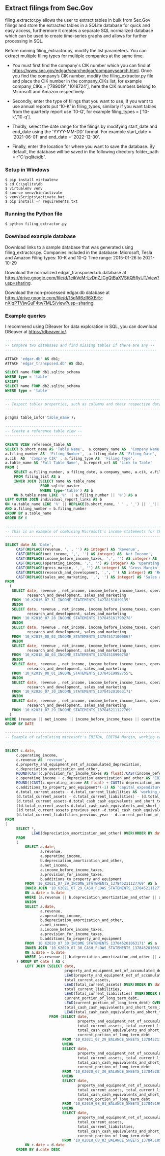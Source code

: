 ## Extract filings from Sec.Gov 

filing_extractor.py allows the user to extract tables in bulk from Sec.Gov filings and store the extracted tables in a SQLite database for quick and easy access, furthermore it creates a separate SQL normalized database which can be used to create time-series graphs and allows for further processing in SQL. 

Before running filing_extractor.py,  modify the list parameters. You can extract multiple filing types for multiple companies at the same time. 

- You must first find the company's CIK number which you can find at https://www.sec.gov/edgar/searchedgar/companysearch.html. Once you find the company’s CIK number, modify the filing_extractor.py file and place the CIK number in the company_CIKs list, for example company_CIKs = [‘789019’, '1018724'],  here the CIK numbers belong to Microsoft and Amazon respectively. 

- Secondly, enter the type of filings that you want to use, if you want to use annual reports  put  ‘10-K’ in filing_types, similarly if you want tables from the quarterly report use ‘10-Q’, for example filing_types = ['10-k','10-q'].

- Thirdly, select the date range for the filings by modifying start_date and end_date using the 'YYYY-MM-DD' format. For example start_date = '2021-06-01' and end_date = '2022-12-30'.
 
- Finally, enter the location for where you want to save the database. By default, the database will be saved in the following directory folder_path = r"C:\sqlite\db".

### Setup in Windows 

    $ pip install virtualenv
    $ cd C:\sqlite\db
    $ virtualenv venv
    $ source venv/bin/activate
    $ venv\Scripts\activate.bat
    $ pip install -r requirements.txt
    
### Running the Python file

    $ python filing_extractor.py
    
### Downlaod example database

Download links to a sample database that was generated using filing_extractor.py. 
Companies included in the database: Microsoft, Tesla and Amazon
Filing types: 10-K and 10-Q
Time range: 2015-01-26 to 2021-10-29

Download the normalized edgar_transposed.db database at https://drive.google.com/file/d/1eikVcM-LvDn7_lCgQtBaXVSttQ5flyUT/view?usp=sharing.

Download the non-processed edgar.db database at https://drive.google.com/file/d/15qNf6zR6XBr5-nXlqPTVjwGuF4tw7MLS/view?usp=sharing.
    
### Example queries

I recommend using DBeaver for data exploration in SQL, you can download DBeaver at https://dbeaver.io/.

  ```SQL
  ---------------------------------------------------------------------
  -- Compare two databases and find missing tables if there are any --
  ---------------------------------------------------------------------
  
ATTACH 'edgar.db' AS db1;
ATTACH 'edgar_transposed.db' AS db2;

SELECT name FROM db1.sqlite_schema
WHERE type = 'table'
EXCEPT
SELECT name FROM db2.sqlite_schema
WHERE type = 'table'

--------------------------------------------------------------------------------
-- Inspect tables properties, such as columns and their respective data types --
--------------------------------------------------------------------------------

pragma table_info('table_name');

-----------------------------------
-- Create a reference table view --
-----------------------------------

CREATE VIEW reference_table AS
SELECT b.short_name AS 'Table Name',  a.company_name AS  'Company Name' ,
a.filing_number AS  'Filing Number',  a.filing_date AS 'Filing Date',
a.cik  AS  'Company CIK' , a.filing_type AS  'Filing Type',
a.table_name AS 'Full Table Name',  b.report_url AS 'Link to Table'
FROM (
      SELECT a.filing_number, a.filing_date, a.company_name, a.cik, a.filing_type, b.table_name
      FROM filing_list AS a
      INNER JOIN (SELECT name AS table_name
                  FROM sqlite_master
                  WHERE type='table') AS b
      ON b.table_name LIKE '%' || a.filing_number || '%') AS a
LEFT OUTER JOIN individual_report_links AS b
ON (a.table_name LIKE '%' || REPLACE(b.short_name, ' ' , '_') || '_'||  b.filing_number|| '%')
AND a.filing_number = b.filing_number
GROUP BY a.table_name
ORDER BY 6

--------------------------------------------------------------------------------------------------------------------------------
-- This is an example of combining Microsoft's income statements for the past 9 years and converting data types (if necessary)--
--------------------------------------------------------------------------------------------------------------------------------

SELECT date AS 'Date',
       CAST(REPLACE(revenue, ',', '') AS integer) AS 'Revenue',
       CAST(REPLACE(net_income, ',', '') AS integer) AS 'Net Income',
       CAST(REPLACE(income_before_income_taxes, ',', '') AS integer) AS 'Income Before Income Taxes',
       CAST(REPLACE(operating_income, ',', '') AS integer) AS 'Operating Income',
       CAST(REPLACE(gross_margin, ',', '') AS integer) AS 'Gross Margin',
       CAST(REPLACE(research_and_development, ',', '') AS integer) AS 'Research and Development',
       CAST(REPLACE(sales_and_marketing, ',', '') AS integer) AS 'Sales and Marketing'
FROM
    (
     SELECT date, revenue , net_income, income_before_income_taxes, operating_income, gross_margin, 
            research_and_development, sales_and_marketing
     FROM '10_K2015_07_31_INCOME_STATEMENTS_14278151019135'
     UNION
     SELECT date, revenue , net_income, income_before_income_taxes, operating_income, gross_margin, 
            research_and_development, sales_and_marketing
     FROM '10_K2016_07_28_INCOME_STATEMENTS_137845161790278'
     UNION
     SELECT date, revenue , net_income, income_before_income_taxes, operating_income, gross_margin, 
            research_and_development, sales_and_marketing
     FROM '10_K2017_08_02_INCOME_STATEMENTS_137845171000067'
     UNION
     SELECT date, revenue , net_income, income_before_income_taxes, operating_income, gross_margin, 
            research_and_development, sales_and_marketing
     FROM '10_K2018_08_03_INCOME_STATEMENTS_13784518990758'
     UNION
     SELECT date, revenue , net_income, income_before_income_taxes, operating_income, gross_margin, 
            research_and_development, sales_and_marketing
     FROM '10_K2019_08_01_INCOME_STATEMENTS_13784519992755'L
     UNION
     SELECT date, revenue , net_income, income_before_income_taxes, operating_income, gross_margin, 
            research_and_development, sales_and_marketing
     FROM '10_K2020_07_30_INCOME_STATEMENTS_137845201063171'
     UNION
     SELECT date, revenue , net_income, income_before_income_taxes, operating_income, gross_margin,
            research_and_development, sales_and_marketing
     FROM '10_K2021_07_29_INCOME_STATEMENTS_137845211127769'
    )
WHERE (revenue || net_income || income_before_income_taxes || operating_income || gross_margin || research_and_development || sales_and_marketing ) IS NOT NULL
GROUP BY DATE

---------------------------------------------------------------------------------------------------------------
-- Example of calculating microsoft's EBITDA, EBITDA Margin, working capital, change in cash working capital --
---------------------------------------------------------------------------------------------------------------

SELECT c.date, 
       c.operating_income, 
       c.revenue AS 'revenue',
       d.property_and_equipment_net_of_accumulated_depreciation,
       c.depreciation_amortization_and_other,
       ROUND(CAST(c.provision_for_income_taxes AS float)/CAST(income_before_income_taxes AS float) * 100 ,2) AS 'annual_effective_tax_rate',
       c.operating_income + c.depreciation_amortization_and_other AS 'EBITDA',
       ROUND((CAST(c.operating_income AS float) + CAST(c.depreciation_amortization_and_other AS float))/CAST(c.revenue AS float),2) * 100 AS 'EBITDA_Margin ',
       c.additions_to_property_and_equipment*(-1) AS 'capital_expenditure',
       d.total_current_assets - d.total_current_liabilities AS 'working_capital',
       (d.total_current_assets - d.total_current_liabilities) - (d.total_current_assets_previous_year - d.total_current_liabilities_previous_year) AS 'change_in_working_capital',
       (d.total_current_assets-d.total_cash_cash_equivalents_and_short_term_investments) - (d.total_current_liabilities-current_portion_of_long_term_debt) AS 'non_cash_working_capital',
       ((d.total_current_assets-d.total_cash_cash_equivalents_and_short_term_investments) - (d.total_current_liabilities-current_portion_of_long_term_debt))-
       ((d.total_current_assets_previous_year -d.total_cash_cash_equivalents_and_short_term_investments_previous_year) - 
       (d.total_current_liabilities_previous_year - d.current_portion_of_long_term_debt_previous_year)) AS 'change_in_non_cash_working_capital'
FROM
(
       SELECT *,
              LEAD(depreciation_amortization_and_other) OVER(ORDER BY date DESC) AS 'depreciation_amortization_and_other_previous_year'
       FROM 
       (
           SELECT a.date, 
                  a.revenue,
                  a.operating_income, 
                  b.depreciation_amortization_and_other,
                  a.net_income, 
                  a.income_before_income_taxes,
                  a.provision_for_income_taxes,
                  b.additions_to_property_and_equipment
           FROM '10_K2021_07_29_INCOME_STATEMENTS_137845211127769' AS a
           INNER JOIN '10_K2021_07_29_CASH_FLOWS_STATEMENTS_137845211127769' AS b
           ON a.date = b.date
           WHERE (a.revenue || b.depreciation_amortization_and_other || a.operating_income) IS NOT NULL 
           UNION
           SELECT a.date, 
                  a.revenue,
                  a.operating_income, 
                  b.depreciation_amortization_and_other,
                  a.net_income,
                  a.income_before_income_taxes,
                  a.provision_for_income_taxes,
                  b.additions_to_property_and_equipment
           FROM '10_K2020_07_30_INCOME_STATEMENTS_137845201063171' AS a
           INNER JOIN '10_K2020_07_30_CASH_FLOWS_STATEMENTS_137845201063171' AS b
           ON a.date = b.date
           WHERE (a.revenue || b.depreciation_amortization_and_other || a.operating_income) IS NOT NULL
       ) GROUP BY date ) AS c
           LEFT JOIN (SELECT date,     
                             property_and_equipment_net_of_accumulated_depreciation,
                             LEAD(property_and_equipment_net_of_accumulated_depreciation) OVER(ORDER BY date DESC) AS 'property_and_equipment_net_of_accumulated_depreciation_previous_year',
                             total_current_assets, 
                             LEAD(total_current_assets) OVER(ORDER BY date DESC) AS 'total_current_assets_previous_year',
                             total_current_liabilities,
                             LEAD(total_current_liabilities) OVER(ORDER BY date DESC) AS 'total_current_liabilities_previous_year',
                             current_portion_of_long_term_debt, 
                             LEAD(current_portion_of_long_term_debt) OVER(ORDER BY date DESC) AS 'current_portion_of_long_term_debt_previous_year',
                             total_cash_cash_equivalents_and_short_term_investments,
                             LEAD(total_cash_cash_equivalents_and_short_term_investments) OVER(ORDER BY date DESC) AS 'total_cash_cash_equivalents_and_short_term_investments_previous_year'                
                      FROM (SELECT date, 
                                   property_and_equipment_net_of_accumulated_depreciation_of_51_351_and_43_197 AS 'property_and_equipment_net_of_accumulated_depreciation', 
                                   total_current_assets, total_current_liabilities, 
                                   total_cash_cash_equivalents_and_short_term_investments, 
                                   current_portion_of_long_term_debt
                            FROM '10_K2021_07_29_BALANCE_SHEETS_137845211127769' 
                            UNION
                            SELECT date, 
                                   property_and_equipment_net_of_accumulated_depreciation_of_43_197_and_35_330 AS 'property_and_equipment_net_of_accumulated_depreciation', 
                                   total_current_assets, total_current_liabilities, 
                                   total_cash_cash_equivalents_and_short_term_investments, 
                                   current_portion_of_long_term_debt
                            FROM '10_K2020_07_30_BALANCE_SHEETS_137845201063171'
                            UNION 
                            SELECT date, 
                                   property_and_equipment_net_of_accumulated_depreciation_of_35_330_and_29_223 AS 'property_and_equipment_net_of_accumulated_depreciation', 
                                   total_current_assets, total_current_liabilities, 
                                   total_cash_cash_equivalents_and_short_term_investments, 
                                   current_portion_of_long_term_debt
                            FROM '10_K2019_08_01_BALANCE_SHEETS_13784519992755' 
                            UNION 
                            SELECT date, 
                                   property_and_equipment_net_of_accumulated_depreciation_of_29_223_and_24_179 AS 'property_and_equipment_net_of_accumulated_depreciation',
                                   total_current_assets, 
                                   total_current_liabilities, 
                                   total_cash_cash_equivalents_and_short_term_investments, 
                                   current_portion_of_long_term_debt
                            FROM '10_K2018_08_03_BALANCE_SHEETS_13784518990758' )) AS d
           ON c.date = d.date
       ORDER BY d.date DESC
  ```
